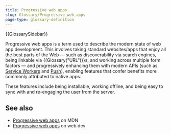 ```yaml
---
title: Progressive web apps
slug: Glossary/Progressive_web_apps
page-type: glossary-definition
---
```


{{GlossarySidebar}}

Progressive web apps is a term used to describe the modern state of web app development. This involves taking standard websites/apps that enjoy all the best parts of the Web — such as discoverability via search engines, being linkable via {{Glossary("URL")}}s, and working across multiple form factors — and progressively enhancing them with modern APIs (such as [Service Workers](/en-US/docs/Web/API/Service_Worker_API) and [Push](/en-US/docs/Web/API/Push_API)), enabling features that confer benefits more commonly attributed to native apps.

These features include being installable, working offline, and being easy to sync with and re-engaging the user from the server.

## See also

- [Progressive web apps](/en-US/docs/Web/Progressive_web_apps) on MDN
- [Progressive web apps](https://web.dev/progressive-web-apps/) on web.dev
